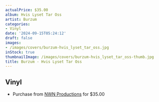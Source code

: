 ```yaml
---
actualPrice: $35.00
album: Hvis Lyset Tar Oss
artist: Burzum
categories:
- Vinyl
date: '2024-09-15T05:24:12'
draft: false
images:
- /images/covers/burzum-hvis_lyset_tar_oss.jpg
inStock: true
thumbnailImage: /images/covers/burzum-hvis_lyset_tar_oss-thumb.jpg
title: Burzum - Hvis Lyset Tar Oss
---
```


## Vinyl
* Purchase from [NWN Productions](http://shop.nwnprod.com/index.php?route=product/product&path=75&product_id=55764&sort=pd.name&order=ASC) for $35.00
